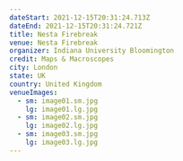 ```yaml
---
dateStart: 2021-12-15T20:31:24.713Z
dateEnd: 2021-12-15T20:31:24.721Z
title: Nesta Firebreak
venue: Nesta Firebreak
organizer: Indiana University Bloomington
credit: Maps & Macroscopes
city: London
state: UK
country: United Kingdom
venueImages:
  - sm: image01.sm.jpg
    lg: image01.lg.jpg
  - sm: image02.sm.jpg
    lg: image02.lg.jpg
  - sm: image03.sm.jpg
    lg: image03.lg.jpg
---
```


